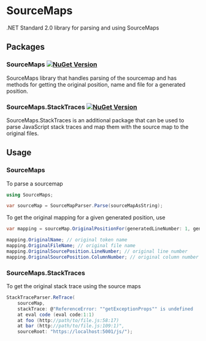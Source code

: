 # SourceMaps

.NET Standard 2.0 library for parsing and using SourceMaps

## Packages
### SourceMaps [![NuGet Version](http://img.shields.io/nuget/v/SourceMaps.svg?style=flat)](https://www.nuget.org/packages/SourceMaps/)
SourceMaps library that handles parsing of the sourcemap and has methods for getting the original position,
name and file for a generated position.

### SourceMaps.StackTraces [![NuGet Version](http://img.shields.io/nuget/v/SourceMaps.StackTraces.svg?style=flat)](https://www.nuget.org/packages/SourceMaps.StackTraces/)
SourceMaps.StackTraces is an additional package that can be used to parse JavaScript stack traces
and map them with the source map to the original files.

## Usage
### SourceMaps
To parse a sourcemap

```csharp
using SourceMaps;

var sourceMap = SourceMapParser.Parse(sourceMapAsString);
```

To get the original mapping for a given generated position, use

```csharp
var mapping = sourceMap.OriginalPositionFor(generatedLineNumber: 1, generatedColumnNumber: 1);

mapping.OriginalName; // original token name
mapping.OriginalFileName; // original file name
mapping.OriginalSourcePosition.LineNumber; // original line number
mapping.OriginalSourcePosition.ColumnNumber; // original column number
```

### SourceMaps.StackTraces
To get the original stack trace using the source maps

```csharp
StackTraceParser.ReTrace(
    sourceMap,
    stackTrace: @"ReferenceError: ""getExceptionProps"" is undefined
    at eval code (eval code:1:1)
    at foo (http://path/to/file.js:58:17)
    at bar (http://path/to/file.js:109:1)",
    sourceRoot: "https://localhost:5001/js/");
```
